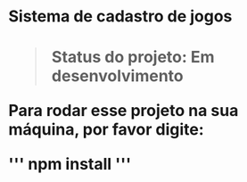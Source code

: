 <h1>Sistema de cadastro de jogos<h1>

>Status do projeto: Em desenvolvimento

Para rodar esse projeto na sua máquina, por favor digite:

'''
npm install
'''
